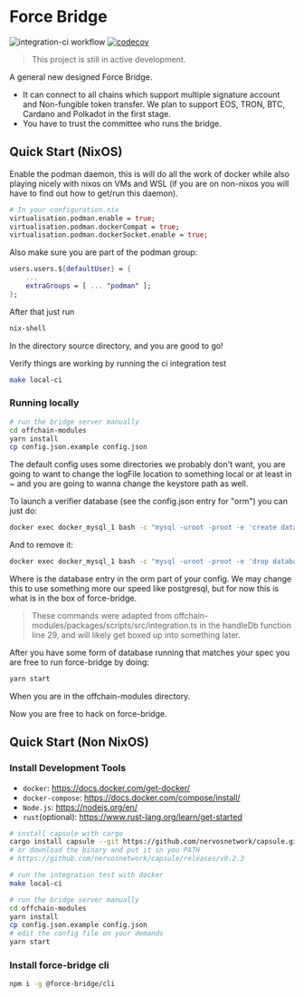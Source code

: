 # Force Bridge

![integration-ci workflow](https://github.com/nervosnetwork/force-bridge/actions/workflows/integration-ci.yml/badge.svg)
[![codecov](https://codecov.io/gh/nervosnetwork/force-bridge/branch/main/graph/badge.svg)](https://codecov.io/gh/nervosnetwork/force-bridge)

> This project is still in active development.

A general new designed Force Bridge.

- It can connect to all chains which support multiple signature account and
  Non-fungible token transfer. We plan to support EOS, TRON, BTC, Cardano and Polkadot in the first stage.
- You have to trust the committee who runs the bridge.

## Quick Start (NixOS)

Enable the podman daemon, this is will do all the work of docker while also
playing nicely with nixos on VMs and WSL (if you are on non-nixos you will have to find out how to get/run this daemon).

``` nix
# In your configuration.nix
virtualisation.podman.enable = true;
virtualisation.podman.dockerCompat = true;
virtualisation.podman.dockerSocket.enable = true;
```

Also make sure you are part of the podman group:

``` nix
users.users.${defaultUser} = {
    ...
    extraGroups = [ ... "podman" ];
};
```

After that just run

``` bash
nix-shell
```

In the directory source directory, and you are good to go!

Verify things are working by running the ci integration test

``` bash
make local-ci
```

### Running locally

``` bash
# run the bridge server manually
cd offchain-modules
yarn install
cp config.json.example config.json
```

The default config uses some directories we probably don't want, you are going to want
to change the logFile location to something local or at least in ~ and you are going to wanna change the keystore path as well.

To launch a verifier database (see the config.json entry for "orm")
you can just do: 

``` bash
docker exec docker_mysql_1 bash -c "mysql -uroot -proot -e 'create database <database>'"
```

And to remove it:

``` bash
docker exec docker_mysql_1 bash -c "mysql -uroot -proot -e 'drop database if exists <database>"
```

Where <database> is the database entry in the orm part of your config. We may change this to use something more our speed like postgresql, but for now this is what is in the box of force-bridge.

> These commands were adapted from offchain-modules/packages/scripts/src/integration.ts in the handleDb function line 29, and will likely get boxed up into something later.

After you have some form of database running that matches your spec you are free to run force-bridge by doing:

``` bash
yarn start
```

When you are in the offchain-modules directory.

Now you are free to hack on force-bridge.

## Quick Start (Non NixOS)

### Install Development Tools

- `docker`: https://docs.docker.com/get-docker/
- `docker-compose`: https://docs.docker.com/compose/install/
- `Node.js`: https://nodejs.org/en/
- `rust`(optional): https://www.rust-lang.org/learn/get-started

```bash
# install capsule with cargo
cargo install capsule --git https://github.com/nervosnetwork/capsule.git --tag v0.2.3
# or download the binary and put it in you PATH
# https://github.com/nervosnetwork/capsule/releases/v0.2.3

# run the integration test with docker
make local-ci

# run the bridge server manually
cd offchain-modules
yarn install
cp config.json.example config.json
# edit the config file on your demands
yarn start
```

### Install force-bridge cli

```bash
npm i -g @force-bridge/cli
```
